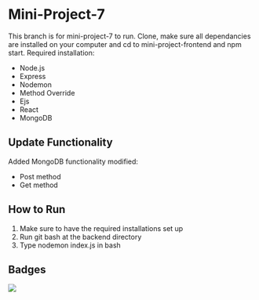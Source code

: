 # Mini-Project-7
This branch is for mini-project-7 to run. Clone, make sure all dependancies are installed on your computer and cd to mini-project-frontend and npm start.
Required installation:
- Node.js
- Express
- Nodemon
- Method Override
- Ejs
- React
- MongoDB

## Update Functionality
Added MongoDB functionality modified:
- Post method
- Get method

## How to Run
1. Make sure to have the required installations set up
2. Run git bash at the backend directory
3. Type nodemon index.js in bash

## Badges
<a href="https://codeclimate.com/github/LooseEndedPal/Modern-Web-Technologies-Archive/maintainability"><img src="https://api.codeclimate.com/v1/badges/7423b9e695feed0888a7/maintainability" /></a>